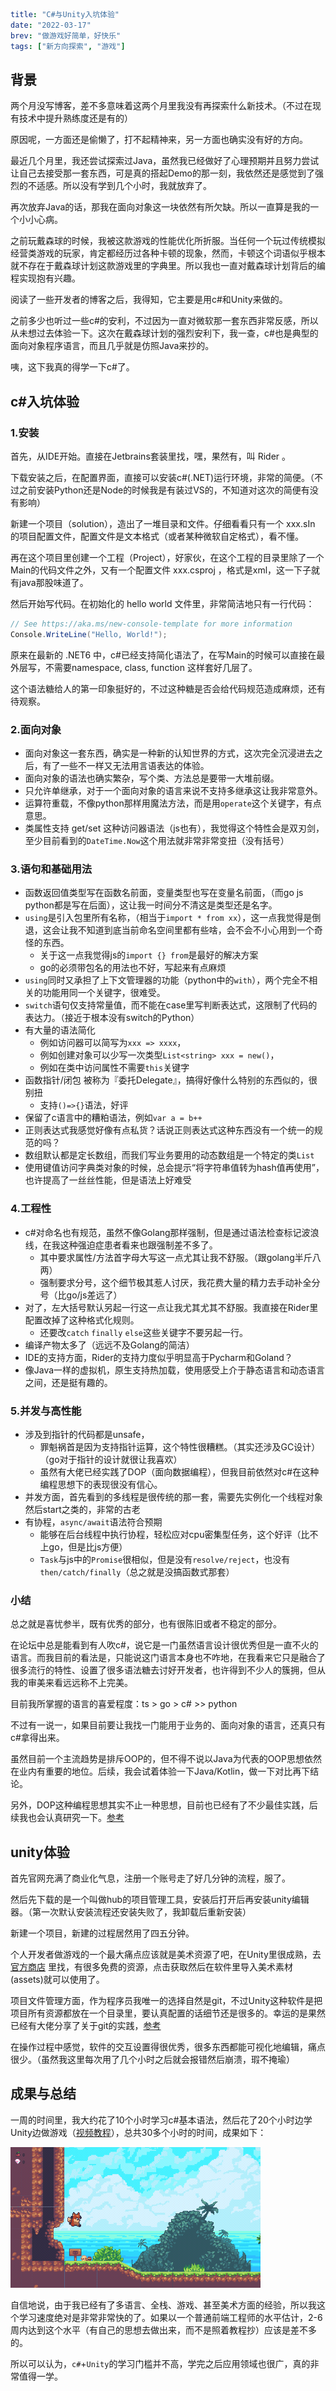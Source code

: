 ```yaml lw-blog-meta
title: "C#与Unity入坑体验"
date: "2022-03-17"
brev: "做游戏好简单，好快乐"
tags: ["新方向探索", "游戏"]
```

## 背景

两个月没写博客，差不多意味着这两个月里我没有再探索什么新技术。（不过在现有技术中提升熟练度还是有的）

原因呢，一方面还是偷懒了，打不起精神来，另一方面也确实没有好的方向。

最近几个月里，我还尝试探索过Java，虽然我已经做好了心理预期并且努力尝试让自己去接受那一套东西，可是真的搭起Demo的那一刻，我依然还是感觉到了强烈的不适感。所以没有学到几个小时，我就放弃了。

再次放弃Java的话，那我在面向对象这一块依然有所欠缺。所以一直算是我的一个小小心病。

之前玩戴森球的时候，我被这款游戏的性能优化所折服。当任何一个玩过传统模拟经营类游戏的玩家，肯定都经历过各种卡顿的现象，然而，卡顿这个词语似乎根本就不存在于戴森球计划这款游戏里的字典里。所以我也一直对戴森球计划背后的编程实现抱有兴趣。

阅读了一些开发者的博客之后，我得知，它主要是用c#和Unity来做的。

之前多少也听过一些c#的安利，不过因为一直对微软那一套东西非常反感，所以从未想过去体验一下。这次在戴森球计划的强烈安利下，我一查，c#也是典型的面向对象程序语言，而且几乎就是仿照Java来抄的。

咦，这下我真的得学一下c#了。

## c#入坑体验

### 1.安装

首先，从IDE开始。直接在Jetbrains套装里找，嘿，果然有，叫 Rider 。

下载安装之后，在配置界面，直接可以安装c#(.NET)运行环境，非常的简便。（不过之前安装Python还是Node的时候我是有装过VS的，不知道对这次的简便有没有影响）

新建一个项目（solution），造出了一堆目录和文件。仔细看看只有一个 xxx.sIn 的项目配置文件，配置文件是文本格式（或者某种微软自定格式），看不懂。

再在这个项目里创建一个工程（Project），好家伙，在这个工程的目录里除了一个Main的代码文件之外，又有一个配置文件 xxx.csproj ，格式是xml，这一下子就有java那股味道了。

然后开始写代码。在初始化的 hello world 文件里，非常简洁地只有一行代码：

```cs
// See https://aka.ms/new-console-template for more information
Console.WriteLine("Hello, World!");
```

原来在最新的 .NET6 中，c#已经支持简化语法了，在写Main的时候可以直接在最外层写，不需要namespace, class, function 这样套好几层了。

这个语法糖给人的第一印象挺好的，不过这种糖是否会给代码规范造成麻烦，还有待观察。

### 2.面向对象

- 面向对象这一套东西，确实是一种新的认知世界的方式，这次完全沉浸进去之后，有了一些不一样又无法用言语表达的体验。
- 面向对象的语法也确实繁杂，写个类、方法总是要带一大堆前缀。
- 只允许单继承，对于一个面向对象的语言来说不支持多继承这让我非常意外。
- 运算符重载，不像python那样用魔法方法，而是用`operate`这个关键字，有点意思。
- 类属性支持 get/set 这种访问器语法（js也有），我觉得这个特性会是双刃剑，至少目前看到的`DateTime.Now`这个用法就非常非常变扭（没有括号）

### 3.语句和基础用法

- 函数返回值类型写在函数名前面，变量类型也写在变量名前面，（而go js python都是写在后面），这让我一时间分不清这是类型还是名字。
- `using`是引入包里所有名称，（相当于`import * from xx`），这一点我觉得是倒退，这会让我不知道到底当前命名空间里都有些啥，会不会不小心用到一个奇怪的东西。
  + 关于这一点我觉得js的`import {} from`是最好的解决方案
  + go的必须带包名的用法也不好，写起来有点麻烦
- `using`同时又承担了上下文管理器的功能（python中的`with`），两个完全不相关的功能用同一个关键字，很难受。
- `switch`语句仅支持常量值，而不能在case里写判断表达式，这限制了代码的表达力。（接近于根本没有switch的Python）
- 有大量的语法简化
  + 例如访问器可以简写为`xxx => xxxx`，
  + 例如创建对象可以少写一次类型`List<string> xxx = new()`，
  + 例如在类中访问属性不需要`this`关键字
- 函数指针/闭包 被称为『委托Delegate』，搞得好像什么特别的东西似的，很别扭
  + 支持`()=>{}`语法，好评
- 保留了c语言中的糟粕语法，例如`var a = b++`
- 正则表达式我感觉好像有点私货？话说正则表达式这种东西没有一个统一的规范的吗？
- 数组默认都是定长数组，而我们写业务要用的动态数组是一个特定的类`List`
- 使用键值访问字典类对象的时候，总会提示“将字符串值转为hash值再使用”，也许提高了一丝丝性能，但是语法上好难受

### 4.工程性

- c#对命名也有规范，虽然不像Golang那样强制，但是通过语法检查标记波浪线，在我这种强迫症患者看来也跟强制差不多了。
  + 其中要求属性/方法首字母大写这一点尤其让我不舒服。（跟golang半斤八两）
  + 强制要求分号，这个细节极其惹人讨厌，我花费大量的精力去手动补全分号（比go/js差远了）
- 对了，左大括号默认另起一行这一点让我尤其尤其不舒服。我直接在Rider里配置改掉了这种格式化规则。
  + 还要改`catch` `finally` `else`这些关键字不要另起一行。
- 编译产物太多了（远远不及Golang的简洁）
- IDE的支持方面，Rider的支持力度似乎明显高于Pycharm和Goland？
- 像Java一样的虚拟机，原生支持热加载，使用感受上介于静态语言和动态语言之间，还是挺有趣的。

### 5.并发与高性能

- 涉及到指针的代码都是unsafe，
  + 罪魁祸首是因为支持指针运算，这个特性很糟糕。（其实还涉及GC设计）（go对于指针的设计就很让我喜欢）
  + 虽然有大佬已经实践了DOP（面向数据编程），但我目前依然对c#在这种编程思想下的表现很没有信心。
- 并发方面，首先看到的多线程是很传统的那一套，需要先实例化一个线程对象然后start之类的，非常的古老
- 有协程，`async/await`语法符合预期
  + 能够在后台线程中执行协程，轻松应对cpu密集型任务，这个好评（比不上go，但是比js方便）
  + `Task`与js中的`Promise`很相似，但是没有`resolve/reject`，也没有`then/catch/finally`（总之就是没搞函数式那套）

### 小结

总之就是喜忧参半，既有优秀的部分，也有很陈旧或者不稳定的部分。

在论坛中总是能看到有人吹c#，说它是一门虽然语言设计很优秀但是一直不火的语言。而我目前的看法是，只能说这门语言本身也不咋地，在我看来它只是融合了很多流行的特性、设置了很多语法糖去讨好开发者，也许得到不少人的簇拥，但从我的审美来看远远称不上完美。

目前我所掌握的语言的喜爱程度：ts > go > c# >> python

不过有一说一，如果目前要让我找一门能用于业务的、面向对象的语言，还真只有c#拿得出来。

虽然目前一个主流趋势是排斥OOP的，但不得不说以Java为代表的OOP思想依然在业内有重要的地位。后续，我会试着体验一下Java/Kotlin，做一下对比再下结论。

另外，DOP这种编程思想其实不止一种思想，目前也已经有了不少最佳实践，后续我也会认真研究一下。[参考](https://www.cnblogs.com/KillerAery/p/11746639.html)

## unity体验

首先官网充满了商业化气息，注册一个账号走了好几分钟的流程，服了。

然后先下载的是一个叫做hub的项目管理工具，安装后打开后再安装unity编辑器。（第一次默认安装流程还安装失败了，我卸载后重新安装）

新建一个项目，新建的过程居然用了四五分钟。

个人开发者做游戏的一个最大痛点应该就是美术资源了吧，在Unity里很成熟，去 [官方商店](https://assetstore.unity.com/) 里找，有很多免费的资源，点击获取然后在软件里导入美术素材(assets)就可以使用了。

项目文件管理方面，作为程序员我唯一的选择自然是git，不过Unity这种软件是把项目所有资源都放在一个目录里，要认真配置的话细节还是很多的。幸运的是果然已经有大佬分享了关于git的实践，[参考](https://thoughtbot.com/blog/how-to-git-with-unity)

在操作过程中感觉，软件的交互设置得很优秀，很多东西都能可视化地编辑，痛点很少。（虽然我这里每次用了几个小时之后就会报错然后崩溃，瑕不掩瑜）

## 成果与总结

一周的时间里，我大约花了10个小时学习c#基本语法，然后花了20个小时边学Unity边做游戏（[视频教程](https://www.bilibili.com/video/BV1A441167MF)），总共30多个小时的时间，成果如下：

![试做游戏](../pic/2022/220321-Unity-game.gif)

自信地说，由于我已经有了多语言、全栈、游戏、甚至美术方面的经验，所以我这个学习速度绝对是非常非常快的了。如果以一个普通前端工程师的水平估计，2-6周内达到这个水平（有自己的思想去做出来，而不是照着教程抄）应该是差不多的。

所以可以认为，`c#`+`Unity`的学习门槛并不高，学完之后应用领域也很广，真的非常值得一学。
